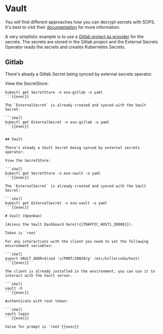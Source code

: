 # Vault

You will find different approaches how you can decrypt secrets with SOPS. It's best to visit their [documentation](https://getsops.io/) for more information.

A very simplistic example is to use a [Gitlab project as provider](https://external-secrets.io/latest/provider/gitlab-variables/) for the secrets. The secrets are stored in the Gitlab project and the External Secrets Operator reads the secrets and creates Kubernetes Secrets.

## Gitlab

There's aleady a Gitlab Secret being synced by external secrets operator.

View the SecretStore:

```shell
kubectl get SecretStore -n eso-gitlab -o yaml
```{{exec}}

The `ExternalSecret` is already created and synced with the Vault Secret:

```shell
kubectl get ExternalSecret -n eso-gitlab -o yaml
```{{exec}}


## Vault

There's aleady a Vault Secret being synced by external secrets operator.

View the SecretStore:

```shell
kubectl get SecretStore -n eso-vault -o yaml
```{{exec}}

The `ExternalSecret` is already created and synced with the Vault Secret:

```shell
kubectl get ExternalSecret -n eso-vault -o yaml
```{{exec}}

# Vault (Openbao)

[Access the Vault Dashboard here]({{TRAFFIC_HOST1_30080}}).

Token is `root`

For any interactions with the client you need to set the following environment variables:

```shell
export VAULT_ADDR=$(sed 's/PORT/30820/g' /etc/killercoda/host)
```{{exec}}

The client is already installed in the environment, you can use it to interact with the Vault server.

```shell
vault -h
```{{exec}}

Authenticate with root token:

```shell
vault login
```{{exec}}

Value for prompt is `root`{{exec}}